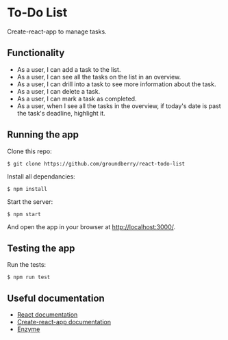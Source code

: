 # To-Do List

Create-react-app to manage tasks.

## Functionality

- As a user, I can add a task to the list.
- As a user, I can see all the tasks on the list in an overview.
- As a user, I can drill into a task to see more information about the task.
- As a user, I can delete a task.
- As a user, I can mark a task as completed.
- As a user, when I see all the tasks in the overview, if today's date is past the task's deadline, highlight it.

## Running the app

Clone this repo:

```
$ git clone https://github.com/groundberry/react-todo-list
```

Install all dependancies:

```
$ npm install
```

Start the server:

```
$ npm start
```

And open the app in your browser at <http://localhost:3000/>.

## Testing the app

Run the tests:

```
$ npm run test
```

## Useful documentation

- [React documentation](https://reactjs.org/)
- [Create-react-app documentation](https://github.com/facebookincubator/create-react-app)
- [Enzyme](https://github.com/airbnb/enzyme)
